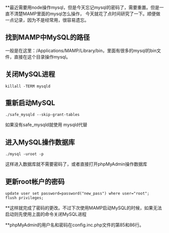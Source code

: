 
**最近需要用node操作mysql，但是今天忘记mysql的密码了，需要重置。但是一直不清楚MAMP里面的mysql怎么操作，
今天就花了点时间研究了一下。顺便做一点记录，因为不是经常用，很容易遗忘。

## 找到MAMP中MySQL的路径

一般是在这里：/Applications/MAMP/Library/bin，里面有很多的mysql的bin文件，直接在这个目录操作mysql。

## 关闭MySQL进程

	killall -TERM mysqld

## 重新启动MySQL

	./safe_mysqld --skip-grant-tables

如果没有safe_mysqld就使用 mysqld代替

## 进入MySQL操作数据库

	./mysql -uroot -p

这样进入数据库就不需要密码了，或者直接打开phpMyAdmin操作数据库

## 更新root帐户的密码

	update user set password=password("new_pass") where user="root";
	flush privileges;

**这样就完成了密码的更改。不过下次使用MAMP启动MySQL的时候，如果无法启动则先使用上面的命令关闭MySQL进程

**phpMyAdmin的用户名和密码在config.inc.php文件的第85和86行。
